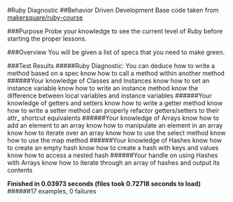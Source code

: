 #Ruby Diagnostic
##Behavior Driven Development
Base code taken from [makersquare/ruby-course](https://github.com/makersquare/ruby-course/tree/diagnostic)

###Purpose
Probe your knowledge to see the current level of Ruby before starting the proper lessons.

###Overview
You will be given a list of specs that you need to make green. 

###Test Results
#####Ruby Diagnostic: You
  	can deduce how to write a method based on a spec
  	know how to call a method within another method
######Your knowledge of Classes and Instances
    know how to set an instance variable
    know how to write an instance method
    know the difference between local variables and instance variables
######Your knowledge of getters and setters
    know how to write a getter method
    know how to write a setter method
    can properly refactor getters/setters to their attr_ shortcut equivalents
######Your knowledge of Arrays
    know how to add an element to an array
    know how to manipulate an element in an array
    know how to iterate over an array
    know how to use the select method
    know how to use the map method
######Your knowledge of Hashes
    know how to create an empty hash
    know how to create a hash with keys and values
    know how to access a nested hash
######Your handle on using Hashes with Arrays
    know how to iterate through an array of hashes and output its contents

**Finished in 0.03973 seconds (files took 0.72718 seconds to load)**
######17 examples, 0 failures
